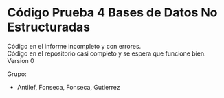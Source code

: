 # Código Prueba 4 Bases de Datos No Estructuradas
Código en el informe incompleto y con errores.  
Código en el repositorio casi completo y se espera que funcione bien.  
Version 0  

Grupo:  
  - Antilef, Fonseca, Fonseca, Gutierrez
